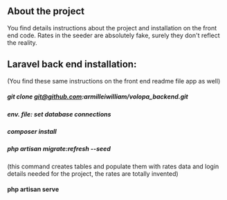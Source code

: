 

## About the project
You find details instructions about the project and installation on the front end code.
Rates in the seeder are absolutely fake, surely they don't reflect the reality.

## Laravel back end installation:
(You find these same instructions on the front end readme file app as well)
##### git clone git@github.com:armilleiwilliam/volopa_backend.git
##### env. file: set database connections
##### composer install
##### php artisan migrate:refresh --seed
(this command creates tables and populate them with rates data and login details needed for the project,
the rates are totally invented)
#### php artisan serve
